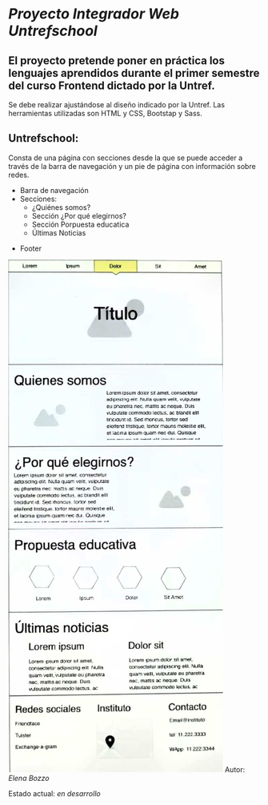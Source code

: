 # _Proyecto Integrador Web Untrefschool_

## El proyecto pretende poner en práctica los lenguajes aprendidos durante el primer semestre del curso Frontend dictado por la Untref.

Se debe realizar ajustándose al diseño indicado por la Untref.
Las herramientas utilizadas son
HTML y CSS, Bootstap y Sass.

## Untrefschool:

Consta de una página con secciones desde la que se puede acceder a través de la barra de navegación y un pie de página con información sobre redes.

- Barra de navegación
- Secciones:
  - ¿Quiénes somos?
  - Sección ¿Por qué elegirnos?
  - Sección Porpuesta educatica
  - Últimas Noticias

* Footer

![Imagen del Proyecto](./assets/img/Proyecto.jpg)
Autor: _Elena Bozzo_

Estado actual: _en desarrollo_
